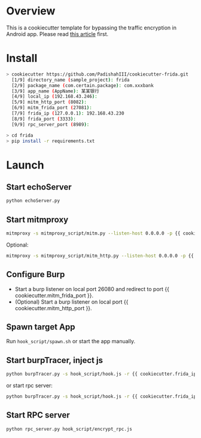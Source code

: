 # Overview
This is a cookiecutter template for bypassing the traffic encryption in Android app. Please read [this article](https://xz.aliyun.com/t/14454) first.

# Install
```bash
> cookiecutter https://github.com/PadishahIII/cookiecutter-frida.git
  [1/9] directory_name (sample_project): frida
  [2/9] package_name (com.certain.package): com.xxxbank
  [3/9] app_name (AppName): 某某银行
  [4/9] local_ip (192.168.43.246): 
  [5/9] mitm_http_port (8082):
  [6/9] mitm_frida_port (27081):
  [7/9] frida_ip (127.0.0.1): 192.168.43.230
  [8/9] frida_port (3333):
  [9/9] rpc_server_port (8989):

> cd frida
> pip install -r requirements.txt
```

# Launch
## Start echoServer
```bash
python echoServer.py
```

## Start mitmproxy
```bash
mitmproxy -s mitmproxy_script/mitm.py --listen-host 0.0.0.0 -p {{ cookiecutter.mitm_frida_port }} --mode upstream:http://127.0.0.1:27080 -k
```
Optional:
```bash
mitmproxy -s mitmproxy_script/mitm_http.py --listen-host 0.0.0.0 -p {{ cookiecutter.mitm_http_port }} --mode upstream:http://127.0.0.1:8081 -k
```

## Configure Burp
- Start a burp listener on local port 26080 and redirect to port {{ cookiecutter.mitm_frida_port }}.
- (Optional) Start a burp listener on local port {{ cookiecutter.mitm_http_port }}.

## Spawn target App
Run `hook_script/spawn.sh` or start the app manually.

## Start burpTracer, inject js
```bash
python burpTracer.py -s hook_script/hook.js -r {{ cookiecutter.frida_ip }}:{{ cookiecutter.frida_port }} -n {{ cookiecutter.app_name }}
```
or start rpc server:
```bash
python burpTracer.py -s hook_script/hook.js -r {{ cookiecutter.frida_ip }}:{{ cookiecutter.frida_port }} -n {{ cookiecutter.app_name }} --rpc hook_script/encrypt_rpc.js -a hook_script/proxy.js
```


## Start RPC server
```bash
python rpc_server.py hook_script/encrypt_rpc.js
```
